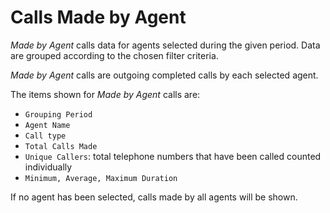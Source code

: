 # Calls Made by Agent

*Made by Agent* calls data for agents selected during 
the given period.
Data are grouped according to the chosen filter criteria.

*Made by Agent* calls are outgoing completed calls 
by each selected agent.

The items shown for *Made by Agent* calls are:

- `Grouping Period`
- `Agent Name`
- `Call type`
- `Total Calls Made`
- `Unique Callers`: total telephone numbers that have been called
counted individually
- `Minimum, Average, Maximum Duration`

If no agent has been selected, calls made by all agents will be shown.

